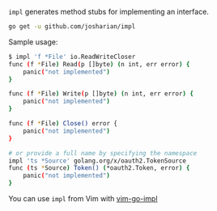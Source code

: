 `impl` generates method stubs for implementing an interface.

```bash
go get -u github.com/josharian/impl
```

Sample usage:

```bash
$ impl 'f *File' io.ReadWriteCloser
func (f *File) Read(p []byte) (n int, err error) {
	panic("not implemented")
}

func (f *File) Write(p []byte) (n int, err error) {
	panic("not implemented")
}

func (f *File) Close() error {
	panic("not implemented")
}

# or provide a full name by specifying the namespace
impl 'ts *Source' golang.org/x/oauth2.TokenSource
func (ts *Source) Token() (*oauth2.Token, error) {
    panic("not implemented")
}
```

You can use `impl` from Vim with [vim-go-impl](https://github.com/rhysd/vim-go-impl)
